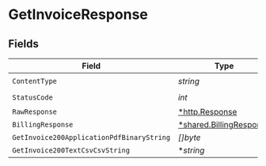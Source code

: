 # GetInvoiceResponse


## Fields

| Field                                                             | Type                                                              | Required                                                          | Description                                                       |
| ----------------------------------------------------------------- | ----------------------------------------------------------------- | ----------------------------------------------------------------- | ----------------------------------------------------------------- |
| `ContentType`                                                     | *string*                                                          | :heavy_check_mark:                                                | N/A                                                               |
| `StatusCode`                                                      | *int*                                                             | :heavy_check_mark:                                                | N/A                                                               |
| `RawResponse`                                                     | [*http.Response](https://pkg.go.dev/net/http#Response)            | :heavy_minus_sign:                                                | N/A                                                               |
| `BillingResponse`                                                 | [*shared.BillingResponse](../../models/shared/billingresponse.md) | :heavy_minus_sign:                                                | OK                                                                |
| `GetInvoice200ApplicationPdfBinaryString`                         | *[]byte*                                                          | :heavy_minus_sign:                                                | OK                                                                |
| `GetInvoice200TextCsvCsvString`                                   | **string*                                                         | :heavy_minus_sign:                                                | OK                                                                |
